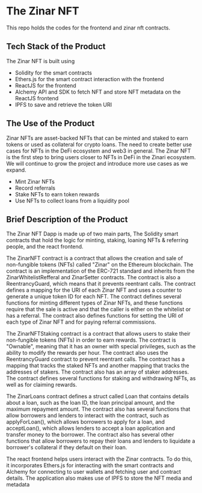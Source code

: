 # The Zinar NFT
This repo holds the codes for the frontend and zinar nft contracts.

## Tech Stack of the Product
The Zinar NFT is built using 
- Solidity for the smart contracts
- Ethers.js for the smart contract interaction with the frontend
- ReactJS for the frontend 
- Alchemy API and SDK to fetch NFT and store NFT metadata on the ReactJS frontend 
- IPFS to save and retrieve the token URI 

## The Use of the Product
Zinar NFTs are asset-backed NFTs that can be minted and staked to earn tokens or used as collateral for crypto loans.
The need to create better use cases for NFTs in the DeFi ecosystem and web3 in general. The Zinar NFT is the first step to bring users closer to NFTs in DeFi in the Zinari ecosystem. We will continue to grow the project and introduce more use cases as we expand.

- Mint Zinar NFTs
- Record referrals
- Stake NFTs to earn token rewards
- Use NFTs to collect loans from a liquidity pool

## Brief Description of the Product 
The Zinar NFT Dapp is made up of two main parts, The Solidity smart contracts that hold the logic for minting, staking, loaning NFTs & referring people, and the react frontend.

The ZinarNFT contract is a contract that allows the creation and sale of non-fungible tokens (NFTs) called "Zinar" on the Ethereum blockchain. The contract is an implementation of the ERC-721 standard and inherits from the ZinarWhitelistRefferal and ZinarSetter contracts. The contract is also a ReentrancyGuard, which means that it prevents reentrant calls. The contract defines a mapping for the URI of each Zinar NFT and uses a counter to generate a unique token ID for each NFT. The contract defines several functions for minting different types of Zinar NFTs, and these functions require that the sale is active and that the caller is either on the whitelist or has a referral. The contract also defines functions for setting the URI of each type of Zinar NFT and for paying referral commissions.

The ZinarNFTStaking contract is a contract that allows users to stake their non-fungible tokens (NFTs) in order to earn rewards. The contract is "Ownable", meaning that it has an owner with special privileges, such as the ability to modify the rewards per hour. The contract also uses the ReentrancyGuard contract to prevent reentrant calls. The contract has a mapping that tracks the staked NFTs and another mapping that tracks the addresses of stakers. The contract also has an array of staker addresses. The contract defines several functions for staking and withdrawing NFTs, as well as for claiming rewards.

The ZinarLoans contract defines a struct called Loan that contains details about a loan, such as the loan ID, the loan principal amount, and the maximum repayment amount. The contract also has several functions that allow borrowers and lenders to interact with the contract, such as applyForLoan(), which allows borrowers to apply for a loan, and acceptLoan(), which allows lenders to accept a loan application and transfer money to the borrower. The contract also has several other functions that allow borrowers to repay their loans and lenders to liquidate a borrower's collateral if they default on their loan.

The react frontend helps users interact with the Zinar contracts. To do this, it incorporates Ethers.js for interacting with the smart contracts and Alchemy for connecting to user wallets and fetching user and contract details. The application also makes use of IPFS to store the NFT media and metadata
